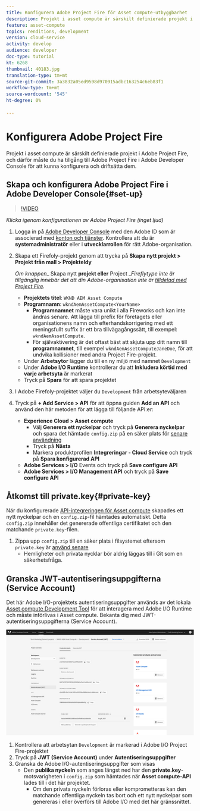 ```yaml
---
title: Konfigurera Adobe Project Fire för Asset compute-utbyggbarhet
description: Projekt i asset compute är särskilt definierade projekt i Adobe Project Fire, och därför måste du ha tillgång till Adobe Project Fire i Adobe Developer Console för att kunna konfigurera och driftsätta dem.
feature: asset-compute
topics: renditions, development
version: cloud-service
activity: develop
audience: developer
doc-type: tutorial
kt: 6268
thumbnail: 40183.jpg
translation-type: tm+mt
source-git-commit: 3a3832a05ed9598d970915adbc163254c6eb83f1
workflow-type: tm+mt
source-wordcount: '545'
ht-degree: 0%

---
```



# Konfigurera Adobe Project Fire

Projekt i asset compute är särskilt definierade projekt i Adobe Project Fire, och därför måste du ha tillgång till Adobe Project Fire i Adobe Developer Console för att kunna konfigurera och driftsätta dem.

## Skapa och konfigurera Adobe Project Fire i Adobe Developer Console{#set-up}

>[!VIDEO](https://video.tv.adobe.com/v/40183/?quality=12&learn=on)

_Klicka igenom konfigurationen av Adobe Project Fire (inget ljud)_

1. Logga in på [Adobe Developer Console](https://console.adobe.io) med den Adobe ID som är associerad med [konton och tjänster](./accounts-and-services.md). Kontrollera att du är __systemadministratör__ eller i __utvecklarrollen__ för rätt Adobe-organisation.
1. Skapa ett Firefoly-projekt genom att trycka på __Skapa nytt projekt > Projekt från mall > Projekteldy__

   _Om knappen__ Skapa nytt __projekt eller__ Project __Fireflytype inte är tillgänglig innebär det att din Adobe-organisation inte är  [tilldelad med Project Fire](#request-adobe-project-firefly)._

   + __Projektets titel__:  `WKND AEM Asset Compute`
   + __Programnamn__:  `wkndAemAssetCompute<YourName>`
      + __Programnamnet__ måste vara unikt i alla Fireworks och kan inte ändras senare. Att lägga till prefix för företagets eller organisationens namn och efterhandskorrigering med ett meningsfullt suffix är ett bra tillvägagångssätt, till exempel: `wkndAemAssetCompute`.
      + För självaktivering är det oftast bäst att skjuta upp ditt namn till __programnamnet__, till exempel `wkndAemAssetComputeJaneDoe`, för att undvika kollisioner med andra Project Fire-projekt.
   + Under __Arbetsytor__ lägger du till en ny miljö med namnet `Development`
   + Under __Adobe I/O Runtime__ kontrollerar du att __Inkludera körtid med varje arbetsyta__ är markerat
   + Tryck på __Spara__ för att spara projektet
1. I Adobe Firefoly-projektet väljer du `Development` från arbetsyteväljaren
1. Tryck på __+ Add Service > API__ för att öppna guiden __Add an API__ och använd den här metoden för att lägga till följande API:er:

   + __Experience Cloud > Asset compute__
      + Välj __Generera ett nyckelpar__ och tryck på __Generera nyckelpar__ och spara det hämtade `config.zip` på en säker plats för [senare användning](#private-key)
      + Tryck på __Nästa__
      + Markera produktprofilen __Integreringar - Cloud Service__ och tryck på __Spara konfigurerad API__
   + __Adobe Services > I/O__ Events och tryck på  __Save configure API__
   + __Adobe Services > I/O Management API__ och tryck på  __Save configure API__

## Åtkomst till private.key{#private-key}

När du konfigurerade [API-integreringen för Asset compute](#set-up) skapades ett nytt nyckelpar och en `config.zip`-fil hämtades automatiskt. Detta `config.zip` innehåller det genererade offentliga certifikatet och den matchande `private.key`-filen.

1. Zippa upp `config.zip` till en säker plats i filsystemet eftersom `private.key` är [använd senare](../develop/environment-variables.md)
   + Hemligheter och privata nycklar bör aldrig läggas till i Git som en säkerhetsfråga.

## Granska JWT-autentiseringsuppgifterna (Service Account)

Det här Adobe I/O-projektets autentiseringsuppgifter används av det lokala [Asset compute Development Tool](../develop/development-tool.md) för att interagera med Adobe I/O Runtime och måste införlivas i Asset compute. Bekanta dig med JWT-autentiseringsuppgifterna (Service Account).

![Adobe Developer Service Account-autentiseringsuppgifter](./assets/firefly/service-account.png)

1. Kontrollera att arbetsytan `Development` är markerad i Adobe I/O Project Fire-projektet
1. Tryck på __JWT (Service Account)__ under __Autentiseringsuppgifter__
1. Granska de Adobe I/O-autentiseringsuppgifter som visas
   + Den __publika nyckeln__ som anges längst ned har den __private.key__-motsvarigheten i `config.zip` som hämtades när __Asset compute-API__ lades till i det här projektet.
      + Om den privata nyckeln förloras eller komprometteras kan den matchande offentliga nyckeln tas bort och ett nytt nyckelpar som genereras i eller överförs till Adobe I/O med det här gränssnittet.

